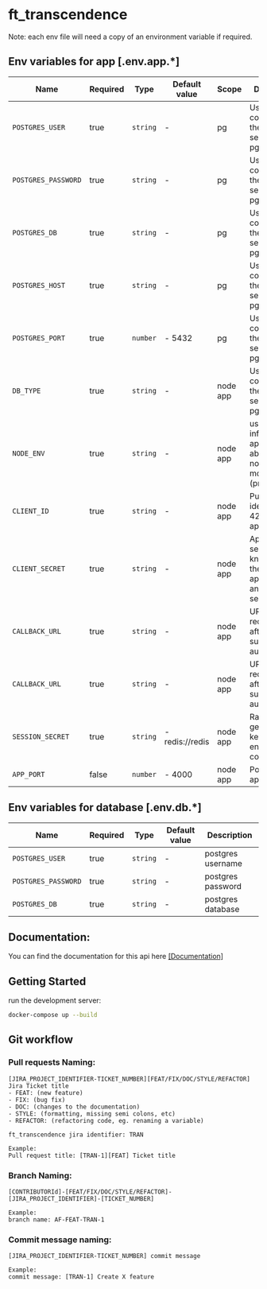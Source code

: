 # ft_transcendence

Note: each env file will need a copy of an environment variable if required.

## Env variables for app [.env.app.*]

| Name                | Required | Type     | Default value               | Scope    | Description                                                          |
| ------------------- | -------- | -------- | --------------------------- | -------- | -------------------------------------------------------------------- |
| `POSTGRES_USER`     | true     | `string` | -                           | pg       | Used to connect to the database service from pg                      |
| `POSTGRES_PASSWORD` | true     | `string` | -                           | pg       | Used to connect to the database service from pg                      |
| `POSTGRES_DB`       | true     | `string` | -                           | pg       | Used to connect to the database service from pg                      |
| `POSTGRES_HOST`     | true     | `string` | -                           | pg       | Used to connect to the database service from pg                      |
| `POSTGRES_PORT`     | true     | `number` | - 5432                      | pg       | Used to connect to the database service from pg                      |
| `DB_TYPE`           | true     | `string` | -                           | node app | Used to connect to the database service from pg                      |
| `NODE_ENV`          | true     | `string` | -                           | node app | used to inform the application about the node server mode (prod.dev) |
| `CLIENT_ID`         | true     | `string` | -                           | node app | Public identifier of 42 OAuth application                            |
| `CLIENT_SECRET`     | true     | `string` | -                           | node app | Application secret key know only by the application and auth server  |
| `CALLBACK_URL`      | true     | `string` | -                           | node app | URL to redirect to after a successful authentication                 |
| `CALLBACK_URL`      | true     | `string` | -                           | node app | URL to redirect to after a successful authentication                 |
| `SESSION_SECRET`    | true     | `string` | -redis://redis              | node app | Random generated key used to encrypt cookies                         |
| `APP_PORT`          | false    | `number` | - 4000                      | node app | Port that the app listens to                                         |

## Env variables for database [.env.db.*]

| Name                | Required | Type     | Default value | Description       |
| ------------------- | -------- | -------- | ------------- | ----------------- |
| `POSTGRES_USER`     | true     | `string` | -             | postgres username |
| `POSTGRES_PASSWORD` | true     | `string` | -             | postgres password |
| `POSTGRES_DB`       | true     | `string` | -             | postgres database |

## Documentation:

You can find the documentation for this api here [[Documentation]](http://localhost:4000/api)

## Getting Started

run the development server:

```bash
docker-compose up --build
```

## Git workflow

### Pull requests Naming:

```
[JIRA_PROJECT_IDENTIFIER-TICKET_NUMBER][FEAT/FIX/DOC/STYLE/REFACTOR] Jira Ticket title
- FEAT: (new feature)
- FIX: (bug fix)
- DOC: (changes to the documentation)
- STYLE: (formatting, missing semi colons, etc)
- REFACTOR: (refactoring code, eg. renaming a variable)

ft_transcendence jira identifier: TRAN

Example:
Pull request title: [TRAN-1][FEAT] Ticket title
```

### Branch Naming:

```
[CONTRIBUTORId]-[FEAT/FIX/DOC/STYLE/REFACTOR]-[JIRA_PROJECT_IDENTIFIER]-[TICKET_NUMBER]

Example:
branch name: AF-FEAT-TRAN-1
```

### Commit message naming:

```
[JIRA_PROJECT_IDENTIFIER-TICKET_NUMBER] commit message

Example:
commit message: [TRAN-1] Create X feature
```
